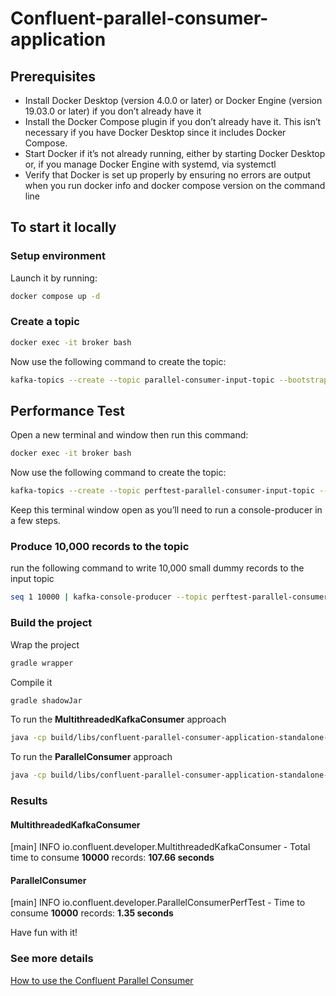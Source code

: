 # Confluent-parallel-consumer-application

## Prerequisites

- Install Docker Desktop (version 4.0.0 or later) or Docker Engine (version 19.03.0 or later) if you don’t already have it
- Install the Docker Compose plugin if you don’t already have it. This isn’t necessary if you have Docker Desktop since it includes Docker Compose.
- Start Docker if it’s not already running, either by starting Docker Desktop or, if you manage Docker Engine with systemd, via systemctl
- Verify that Docker is set up properly by ensuring no errors are output when you run docker info and docker compose version on the command line

## To start it locally

### Setup environment

Launch it by running:

```bash
docker compose up -d
```

### Create a topic

```bash
docker exec -it broker bash
```

Now use the following command to create the topic:

```bash
kafka-topics --create --topic parallel-consumer-input-topic --bootstrap-server broker:9092 --replication-factor 1 --partitions 1
```

## Performance Test

Open a new terminal and window then run this command:

```bash
docker exec -it broker bash
``` 
Now use the following command to create the topic:
    
```bash
kafka-topics --create --topic perftest-parallel-consumer-input-topic --bootstrap-server broker:9092 --replication-factor 1 --partitions 6
``` 

Keep this terminal window open as you’ll need to run a console-producer in a few steps.

### Produce 10,000 records to the topic

run the following command to write 10,000 small dummy records to the input topic

```bash
seq 1 10000 | kafka-console-producer --topic perftest-parallel-consumer-input-topic --bootstrap-server broker:9092
```

### Build the project

Wrap the project
```bash
gradle wrapper
```

Compile it
```bash 
gradle shadowJar
```

To run the **MultithreadedKafkaConsumer** approach
```bash
java -cp build/libs/confluent-parallel-consumer-application-standalone-0.0.1-all.jar io.confluent.developer.MultithreadedKafkaConsumerPerfTest configuration/perftest-kafka-consumer.properties
```

To run the **ParallelConsumer** approach
```bash
java -cp build/libs/confluent-parallel-consumer-application-standalone-0.0.1-all.jar io.confluent.developer.ParallelConsumerPerfTest configuration/perftest-parallel-consumer.properties
```

### Results

#### MultithreadedKafkaConsumer
[main] INFO io.confluent.developer.MultithreadedKafkaConsumer - Total time to consume **10000** records: **107.66 seconds**


#### ParallelConsumer
[main] INFO io.confluent.developer.ParallelConsumerPerfTest - Time to consume **10000** records: **1.35 seconds**

Have fun with it!

### See more details

[How to use the Confluent Parallel Consumer](https://developer.confluent.io/tutorials/confluent-parallel-consumer/kafka.html#create-the-confluent-parallel-consumer-performance-test)